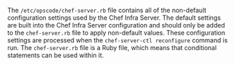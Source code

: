 The `/etc/opscode/chef-server.rb` file contains all of the non-default
configuration settings used by the Chef Infra Server. The default
settings are built into the Chef Infra Server configuration and should
only be added to the `chef-server.rb` file to apply non-default values.
These configuration settings are processed when the
`chef-server-ctl reconfigure` command is run. The `chef-server.rb` file
is a Ruby file, which means that conditional statements can be used
within it.